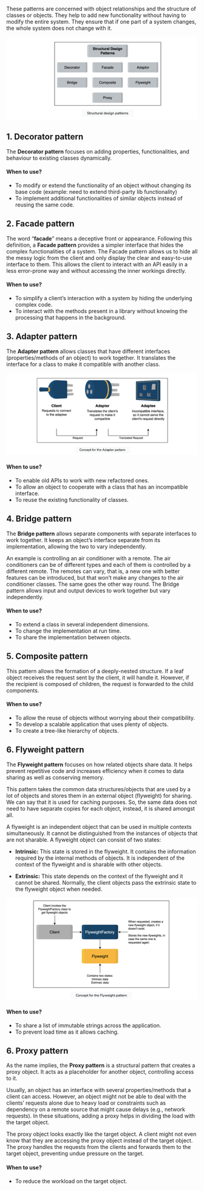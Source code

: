 These patterns are concerned with object relationships and the structure of classes or objects. They help to add new functionality without having to modify the entire system. They ensure that if one part of a system changes, the whole system does not change with it. 

![](../../../_Attachments/Pasted%20image%2020240113150610.png)

## 1. Decorator pattern

The **Decorator pattern** focuses on adding properties, functionalities, and behaviour to existing classes dynamically.
#### When to use?
- To modify or extend the functionality of an object without changing its base code (example: need to extend third-party lib functionality)
- To implement additional functionalities of similar objects instead of reusing the same code.

## 2. Facade pattern

The word “**facade**” means a deceptive front or appearance. Following this definition, a **Facade pattern** provides a simpler interface that hides the complex functionalities of a system. The Facade pattern allows us to hide all the messy logic from the client and only display the clear and easy-to-use interface to them. This allows the client to interact with an API easily in a less error-prone way and without accessing the inner workings directly.
#### When to use?
- To simplify a client’s interaction with a system by hiding the underlying complex code.
- To interact with the methods present in a library without knowing the processing that happens in the background.

## 3. Adapter pattern

The **Adapter pattern** allows classes that have different interfaces (properties/methods of an object) to work together. It translates the interface for a class to make it compatible with another class.

![](../../../_Attachments/Pasted%20image%2020240113150829.png)
#### When to use?
- To enable old APIs to work with new refactored ones.
- To allow an object to cooperate with a class that has an incompatible interface.
- To reuse the existing functionality of classes.

## 4. Bridge pattern

The **Bridge pattern** allows separate components with separate interfaces to work together. It keeps an object’s interface separate from its implementation, allowing the two to vary independently.

An example is controlling an air conditioner with a remote. The air conditioners can be of different types and each of them is controlled by a different remote. The remotes can vary, that is, a new one with better features can be introduced, but that won’t make any changes to the air conditioner classes. The same goes the other way round. The Bridge pattern allows input and output devices to work together but vary independently.
#### When to use?
- To extend a class in several independent dimensions.
- To change the implementation at run time.
- To share the implementation between objects.

## 5. Composite pattern

This pattern allows the formation of a deeply-nested structure. If a leaf object receives the request sent by the client, it will handle it. However, if the recipient is composed of children, the request is forwarded to the child components.
#### When to use?
- To allow the reuse of objects without worrying about their compatibility.
- To develop a scalable application that uses plenty of objects.
- To create a tree-like hierarchy of objects.

## 6. Flyweight pattern

The **Flyweight pattern** focuses on how related objects share data. It helps prevent repetitive code and increases efficiency when it comes to data sharing as well as conserving memory.

This pattern takes the common data structures/objects that are used by a lot of objects and stores them in an external object (flyweight) for sharing. We can say that it is used for caching purposes. So, the same data does not need to have separate copies for each object, instead, it is shared amongst all.

A flyweight is an independent object that can be used in multiple contexts simultaneously. It cannot be distinguished from the instances of objects that are not sharable. A flyweight object can consist of two states:

- **Intrinsic:** This state is stored in the flyweight. It contains the information required by the internal methods of objects. It is independent of the context of the flyweight and is sharable with other objects.
    
- **Extrinsic:** This state depends on the context of the flyweight and it cannot be shared. Normally, the client objects pass the extrinsic state to the flyweight object when needed.

![](../../../_Attachments/Pasted%20image%2020240113151500.png)
#### When to use?
- To share a list of immutable strings across the application.
- To prevent load time as it allows caching.

## 6. Proxy pattern

As the name implies, the **Proxy pattern** is a structural pattern that creates a proxy object. It acts as a placeholder for another object, controlling access to it.

Usually, an object has an interface with several properties/methods that a client can access. However, an object might not be able to deal with the clients’ requests alone due to heavy load or constraints such as dependency on a remote source that might cause delays (e.g., network requests). In these situations, adding a proxy helps in dividing the load with the target object.

The proxy object looks exactly like the target object. A client might not even know that they are accessing the proxy object instead of the target object. The proxy handles the requests from the clients and forwards them to the target object, preventing undue pressure on the target.
#### When to use?
- To reduce the workload on the target object.
